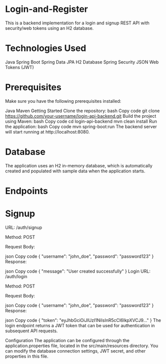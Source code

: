 # Login-and-Register

This is a backend implementation for a login and signup REST API with security/web tokens using an H2 database.

# Technologies Used
Java
Spring Boot
Spring Data JPA
H2 Database
Spring Security
JSON Web Tokens (JWT)
# Prerequisites
Make sure you have the following prerequisites installed:

Java
Maven
Getting Started
Clone the repository:
bash
Copy code
git clone https://github.com/your-username/login-api-backend.git
Build the project using Maven:
bash
Copy code
cd login-api-backend
mvn clean install
Run the application:
bash
Copy code
mvn spring-boot:run
The backend server will start running at http://localhost:8080.

# Database
The application uses an H2 in-memory database, which is automatically created and populated with sample data when the application starts.

# Endpoints
# Signup
URL: /auth/signup

Method: POST

Request Body:

json
Copy code
{
  "username": "john_doe",
  "password": "password123"
}
Response:

json
Copy code
{
  "message": "User created successfully"
}
Login
URL: /auth/login

Method: POST

Request Body:

json
Copy code
{
  "username": "john_doe",
  "password": "password123"
}
Response:

json
Copy code
{
  "token": "eyJhbGciOiJIUzI1NiIsInR5cCI6IkpXVCJ9..."
}
The login endpoint returns a JWT token that can be used for authentication in subsequent API requests.

Configuration
The application can be configured through the application.properties file, located in the src/main/resources directory. You can modify the database connection settings, JWT secret, and other properties in this file.

